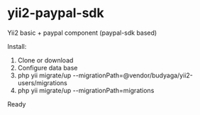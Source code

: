 # yii2-paypal-sdk
Yii2 basic + paypal component (paypal-sdk based) 

Install:
1. Clone or download 
2. Configure data base
3. php yii migrate/up --migrationPath=@vendor/budyaga/yii2-users/migrations
4. php yii migrate/up --migrationPath=migrations

Ready